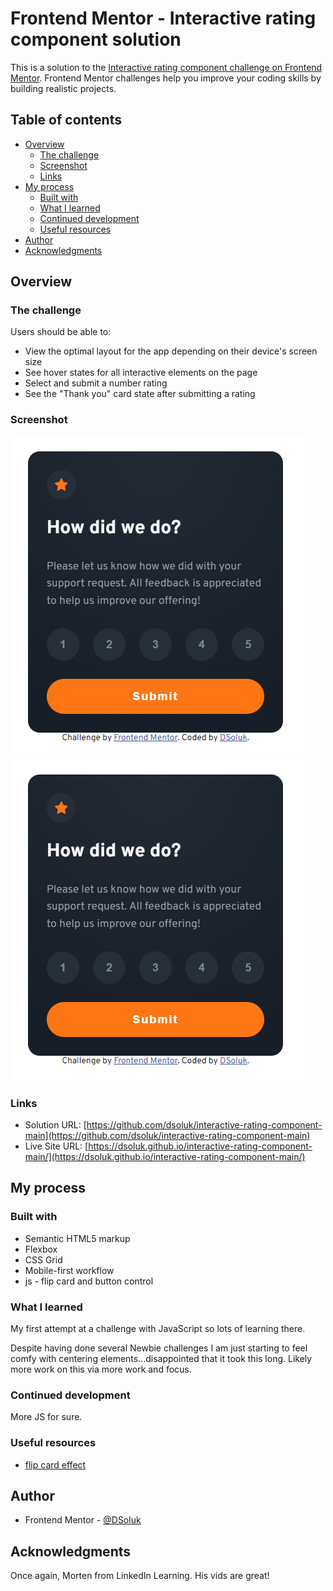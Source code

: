 # Frontend Mentor - Interactive rating component solution

This is a solution to the [Interactive rating component challenge on Frontend Mentor](https://www.frontendmentor.io/challenges/interactive-rating-component-koxpeBUmI). Frontend Mentor challenges help you improve your coding skills by building realistic projects.

## Table of contents

- [Overview](#overview)
  - [The challenge](#the-challenge)
  - [Screenshot](#screenshot)
  - [Links](#links)
- [My process](#my-process)
  - [Built with](#built-with)
  - [What I learned](#what-i-learned)
  - [Continued development](#continued-development)
  - [Useful resources](#useful-resources)
- [Author](#author)
- [Acknowledgments](#acknowledgments)

## Overview

### The challenge

Users should be able to:

- View the optimal layout for the app depending on their device's screen size
- See hover states for all interactive elements on the page
- Select and submit a number rating
- See the "Thank you" card state after submitting a rating

### Screenshot

![Mobile-Rating / Front](screenshot-mobile-front.png)
![Mobile-Thankyou / Back](screenshot-mobile-front.png)

### Links

- Solution URL: [https://github.com/dsoluk/interactive-rating-component-main](https://github.com/dsoluk/interactive-rating-component-main)
- Live Site URL: [https://dsoluk.github.io/interactive-rating-component-main/](https://dsoluk.github.io/interactive-rating-component-main/)

## My process

### Built with

- Semantic HTML5 markup
- Flexbox
- CSS Grid
- Mobile-first workflow
- js - flip card and button control

### What I learned

My first attempt at a challenge with JavaScript so lots of learning there.

Despite having done several Newbie challenges I am just starting to feel comfy with centering elements...disappointed that it took this long. Likely more work on this via more work and focus.

### Continued development

More JS for sure.

### Useful resources

- [flip card effect](https://jefferson-cuartas.medium.com/how-to-create-a-flip-card-effect-using-javascript-767dd945210c)

## Author

- Frontend Mentor - [@DSoluk](https://www.frontendmentor.io/profile/DSoluk)

## Acknowledgments

Once again, Morten from LinkedIn Learning. His vids are great!
